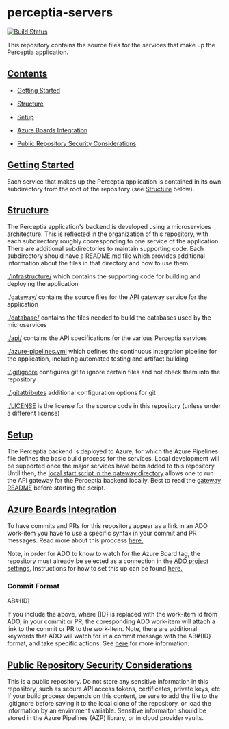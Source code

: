 # perceptia-servers

[![Build Status](https://dev.azure.com/uw-thalesians/Capstone%202019/_apis/build/status/uw-thalesians.perceptia-servers?branchName=master)](https://dev.azure.com/uw-thalesians/Capstone%202019/_build/latest?definitionId=1&branchName=master)

This repository contains the source files for the services that make up the Perceptia application.

## [Contents](#contents)

* [Getting Started](#getting-started)

* [Structure](#structure)

* [Setup](#setup)

* [Azure Boards Integration](#azure-boards-integration)

* [Public Repository Security Considerations](#security-considerations)

## [Getting Started](#getting-started)

Each service that makes up the Perceptia application is contained in its own subdirectory from the root of the repository (see [Structure](#structure) below).

## [Structure](#structure)

The Perceptia application's backend is developed using a microservices architecture. This is reflected in the organization of this repository, with each subdirectory roughly cooresponding to one service of the application. There are additional subdirectories to maintain supporting code. Each subdirectory should have a README.md file which provides additional information about the files in that directory and how to use them.

[./infrastructure/](./infrastructure/) which contains the supporting code for building and deploying the application

[./gateway/](./gateway/) contains the source files for the API gateway service for the application

[./database/](./database/) contains the files needed to build the databases used by the microservices

[./api/](./api/) contains the API specifications for the various Perceptia services

[./azure-pipelines.yml](./azure-pipelines.yml) which defines the continuous integration pipeline for the application, including automated testing and artifact building

[./.gitignore](./gitignore) configures git to ignore certain files and not check them into the repository

[./.gitattributes](./gitattributes) additional configuration options for git

[./LICENSE](./LICENSE) is the license for the source code in this repository (unless under a different license)

## [Setup](#setup)

The Perceptia backend is deployed to Azure, for which the Azure Pipelines file defines the basic build process for the services. Local development will be supported once the major services have been added to this repository. Until then, the [local start script in the gateway directory](./gateway/localStartExample.ps1) allows one to run the API gateway for the Perceptia backend locally. Best to read the [gateway README](./gateway/README.md) before starting the script.

## [Azure Boards Integration](#azure-boards-integration)

To have commits and PRs for this repository appear as a link in an ADO work-item you have to use a specific syntax in your commit and PR messages. Read more about this proccess [here.](https://docs.microsoft.com/en-us/azure/devops/boards/github/link-to-from-github?view=vsts)

Note, in order for ADO to know to watch for the Azure Board tag, the repository must already be selected as a connection in the [ADO project settings.](https://dev.azure.com/uw-thalesians/Capstone%202019/_settings/boards-external-integration) Instructions for how to set this up can be found [here.](https://docs.microsoft.com/en-us/azure/devops/boards/github/index?view=vsts)

### Commit Format

AB#{ID}

If you include the above, where {ID} is replaced with the work-item id from ADO, in your commit or PR, the coresponding ADO work-item will attach a link to the commit or PR to the work-item. Note, there are additional keywords that ADO will watch for in a commit message with the AB#{ID} format, and take specific actions. See [here](https://docs.microsoft.com/en-us/azure/devops/boards/github/link-to-from-github?view=vsts) for more information.  

## [Public Repository Security Considerations](#security-considerations)

This is a public repository. Do not store any sensitive information in this repository, such as secure API access tokens, certificates, private keys, etc. If your build process depends on this content, be sure to add the file to the .gitignore before saving it to the local clone of the repository, or load the information by an envirnment variable. Sensitive informaiton should be stored in the Azure Pipelines (AZP) library, or in cloud provider vaults.
